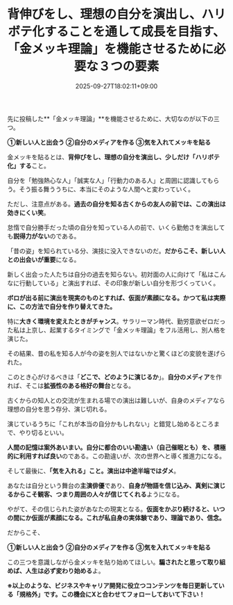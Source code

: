 ﻿---
title: "背伸びをし、理想の自分を演出し、ハリボテ化することを通して成長を目指す、「金メッキ理論」を機能させるために必要な３つの要素"
date: 2025-09-27T18:02:11+09:00
draft: false
---

先に投稿した**「金メッキ理論」**を機能させるために、大切なのが以下の三つ。

**①新しい人と出会う
②自分のメディアを作る
③気を入れてメッキを貼る**

金メッキを貼るとは、**背伸びをし、理想の自分を演出し、少しだけ「ハリボテ化」する**こと。



自分を「勉強熱心な人」「誠実な人」「行動力のある人」と周囲に認識してもらう。そう振る舞ううちに、本当にそのような人間へと変わっていく。

ただし、注意点がある。**過去の自分を知る古くからの友人の前では、この演出は効きにくい笑**。

怠惰で自分勝手だった頃の自分を知っている人の前で、いくら勤勉さを演出しても**説得力がない**のである。

「昔の姿」を知られている分、演技に没入できないのだ。**だからこそ、新しい人との出会いが重要**になる。



新しく出会った人たちは自分の過去を知らない。初対面の人に向けて「私はこんなに行動している」と演出すれば、その印象が新しい自分を形づくっていく。

**ボロが出る前に演出を現実のものとすれば、仮面が素顔になる。かつて私は実際に、この方法で自分を作り替えてきた。**

特に**大きく環境を変えたときがチャンス**。サラリーマン時代、勤労意欲ゼロだった私は上京し、起業するタイミングで「金メッキ理論」をフル活用し、別人格を演じた。

その結果、昔の私を知る人が今の姿を別人ではないかと驚くほどの変貌を遂げられた。



このとき心がけるべきは「**どこで、どのように演じるか**」。**自分のメディア**を作れば、そこは**拡張性のある格好の舞台**となる。

古くからの知人との交流が生まれる場での演出は難しいが、自身のメディアなら理想の自分を思う存分、演じ切れる。

演じているうちに「これが本当の自分かもしれない」と錯覚し始めるところまで、やり切るといい。

**人間の記憶は案外あいまい。自分に都合のいい勘違い（自己催眠とも）を、積極的に利用すれば良い**のである。この勘違いが、次の世界へと導く推進力になる。



そして最後に、**「気を入れる」**こと。演出は**中途半端ではダメ**。

あなたは自分という舞台の**主演俳優**であり、**自身が物語を信じ込み、真剣に演じるからこそ観客、つまり周囲の人々が信じてくれる**ようになる。

やがて、その信じられた姿があなたの現実となる。**仮面をかぶり続けると、いつの間にか仮面が素顔になる。これが私自身の実体験であり、理論であり、信念。**



だからこそ、

**①新しい人と出会う
②自分のメディアを作る
③気を入れてメッキを貼る**

この三つを意識しながら金メッキを貼り始めてほしい。**騙されたと思って取り組めば、人生は必ず変わり始める**よ。



**※以上のような、ビジネスやキャリア開発に役立つコンテンツを毎日更新している「規格外」です。この機会にXと合わせてフォローしておいて下さい！**